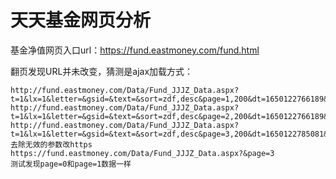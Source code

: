 # 天天基金网页分析
基金净值网页入口url：https://fund.eastmoney.com/fund.html

翻页发现URL并未改变，猜测是ajax加载方式：
```
http://fund.eastmoney.com/Data/Fund_JJJZ_Data.aspx?t=1&lx=1&letter=&gsid=&text=&sort=zdf,desc&page=1,200&dt=1650122766189&atfc=&onlySale=0
http://fund.eastmoney.com/Data/Fund_JJJZ_Data.aspx?t=1&lx=1&letter=&gsid=&text=&sort=zdf,desc&page=2,200&dt=1650122766189&atfc=&onlySale=0
http://fund.eastmoney.com/Data/Fund_JJJZ_Data.aspx?t=1&lx=1&letter=&gsid=&text=&sort=zdf,desc&page=3,200&dt=1650122785081&atfc=&onlySale=0
去除无效的参数改https
https://fund.eastmoney.com/Data/Fund_JJJZ_Data.aspx?&page=3
测试发现page=0和page=1数据一样
```